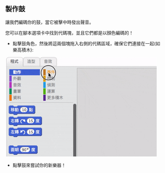 ## 製作鼓

讓我們編碼你的鼓，當它被擊中時發出聲音。

您可以在腳本選項卡中找到代碼塊，並且它們都是以顏色編碼的！

+ 點擊鼓角色，然後將這兩個塊拖入右側的代碼區域，確保它們連接在一起(如樂高積木):

![截圖](images/connect-block.gif)

+ 點擊鼓來嘗試你的新樂器！